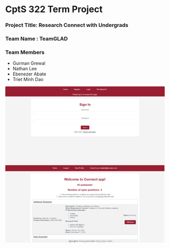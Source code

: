 # CptS 322 Term Project

### Project Title: Research Connect with Undergrads

### Team Name : TeamGLAD

### Team Members

- Gurman Grewal
- Nathan Lee
- Ebenezer Abate
- Triet Minh Dao

![Sample Image](./picture/login.png)
![Sample Image](./picture/home.png)
